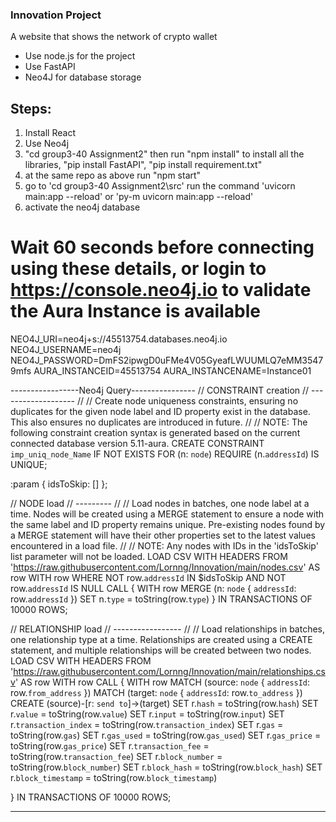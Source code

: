 ### Innovation Project
A website that shows the network of crypto wallet <br>
- Use node.js for the project
- Use FastAPI
- Neo4J for database storage

## Steps:

1. Install React
2. Use Neo4j
3. "cd group3-40 Assignment2" then run "npm install" to install all the libraries, "pip install FastAPI", "pip install requirement.txt"
4. at the same repo as above run "npm start"
5. go to 'cd group3-40 Assignment2\src' run the command 'uvicorn main:app --reload' or 'py-m uvicorn main:app --reload'
6. activate the neo4j database


# Wait 60 seconds before connecting using these details, or login to https://console.neo4j.io to validate the Aura Instance is available
NEO4J_URI=neo4j+s://45513754.databases.neo4j.io
NEO4J_USERNAME=neo4j
NEO4J_PASSWORD=DmFS2ipwgD0uFMe4V05GyeafLWUUMLQ7eMM35479mfs
AURA_INSTANCEID=45513754
AURA_INSTANCENAME=Instance01	



-----------------Neo4j Query----------------
// CONSTRAINT creation
// -------------------
//
// Create node uniqueness constraints, ensuring no duplicates for the given node label and ID property exist in the database. This also ensures no duplicates are introduced in future.
//
// NOTE: The following constraint creation syntax is generated based on the current connected database version 5.11-aura.
CREATE CONSTRAINT `imp_uniq_node_Name` IF NOT EXISTS
FOR (n: `node`)
REQUIRE (n.`addressId`) IS UNIQUE;

:param {
idsToSkip: []
};

// NODE load
// ---------
//
// Load nodes in batches, one node label at a time. Nodes will be created using a MERGE statement to ensure a node with the same label and ID property remains unique. Pre-existing nodes found by a MERGE statement will have their other properties set to the latest values encountered in a load file.
//
// NOTE: Any nodes with IDs in the 'idsToSkip' list parameter will not be loaded.
LOAD CSV WITH HEADERS FROM 'https://raw.githubusercontent.com/Lornng/Innovation/main/nodes.csv' AS row
WITH row
WHERE NOT row.`addressId` IN $idsToSkip AND NOT row.`addressId` IS NULL
CALL {
WITH row
MERGE (n: `node` { `addressId`: row.`addressId` })
SET n.`type` = toString(row.`type`)
} IN TRANSACTIONS OF 10000 ROWS;


// RELATIONSHIP load
// -----------------
//
// Load relationships in batches, one relationship type at a time. Relationships are created using a CREATE statement, and multiple relationships will be created between two nodes.
LOAD CSV WITH HEADERS FROM 'https://raw.githubusercontent.com/Lornng/Innovation/main/relationships.csv' AS row
WITH row
CALL {
WITH row
MATCH (source: `node` { `addressId`: row.`from_address` })
MATCH (target: `node` { `addressId`: row.`to_address` })
CREATE (source)-[r: `send to`]->(target)
SET r.`hash` = toString(row.`hash`)
SET r.`value` = toString(row.`value`)
SET r.`input` = toString(row.`input`)
SET r.`transaction_index` = toString(row.`transaction_index`)
SET r.`gas` = toString(row.`gas`)
SET r.`gas_used` = toString(row.`gas_used`)
SET r.`gas_price` = toString(row.`gas_price`)
SET r.`transaction_fee` = toString(row.`transaction_fee`)
SET r.`block_number` = toString(row.`block_number`)
SET r.`block_hash` = toString(row.`block_hash`)
SET r.`block_timestamp` = toString(row.`block_timestamp`)

} IN TRANSACTIONS OF 10000 ROWS;

----------------------------------------------------------------------
